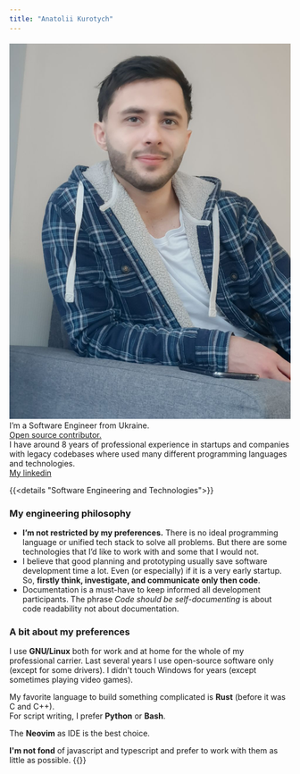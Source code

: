 ```yaml
---
title: "Anatolii Kurotych"
---
```

<img src="/images/ava.jpg" class="about-me-img" style="margin-top: 5px;"></a>
I’m a Software Engineer from Ukraine.  
[Open source contributor.](https://github.com/kurotych)    
I have around 8 years of professional experience in startups and companies with legacy codebases
where used many different programming languages and technologies.  
[My linkedin](https://www.linkedin.com/in/anatolii-kurotych/)

{{<details  "Software Engineering and Technologies">}}
### My engineering philosophy 
- **I’m not restricted by my preferences.** There is no ideal programming language or unified tech stack to solve all problems. But there are some technologies that I’d like to work with and some that I would not.
- I believe that good planning and prototyping usually save software development time a lot. Even (or especially) if it is a very early startup. So, **firstly think, investigate, and communicate only then code**.
- Documentation is a must-have to keep informed all development participants. 
The phrase *Code should be self-documenting* is about code readability not about documentation.

### A bit about my preferences
I use **GNU/Linux** both for work and at home for the whole of my professional carrier.
Last several years I use open-source software only (except for some drivers).
I didn't touch Windows for years (except sometimes playing video games).

My favorite language to build something complicated is **Rust** (before it was C and C++).  
For script writing, I prefer **Python** or **Bash**.

The **Neovim** as IDE is the best choice.

**I'm not fond** of javascript and typescript and prefer to work with them as little as possible.
{{</details>}}

